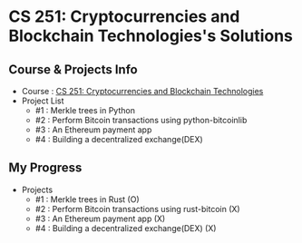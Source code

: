 # CS 251: Cryptocurrencies and Blockchain Technologies's Solutions
## Course & Projects Info
- Course : [CS 251: Cryptocurrencies and Blockchain Technologies](https://cs251.stanford.edu/?fbclid=IwAR0ReCQp1BkW8FzsPnA70oOcbN-cMO5wNzODsZ7GmSmv4nvZakqStVZkax4)
- Project List
  - #1 : Merkle trees in Python
  - #2 : Perform Bitcoin transactions using python-bitcoinlib
  - #3 : An Ethereum payment app
  - #4 : Building a decentralized exchange(DEX)

## My Progress
- Projects
  - #1 : Merkle trees in Rust (O)
  - #2 : Perform Bitcoin transactions using rust-bitcoin (X)
  - #3 : An Ethereum payment app (X)
  - #4 : Building a decentralized exchange(DEX) (X)
